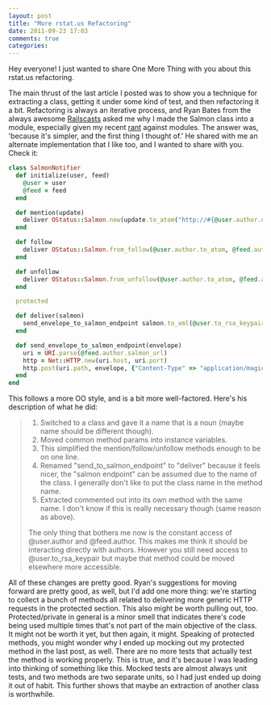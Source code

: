 ```yaml
---
layout: post
title: "More rstat.us Refactoring"
date: 2011-09-23 17:03
comments: true
categories:
---
```


Hey everyone! I just wanted to share One More Thing with you about this rstat.us
refactoring.

The main thrust of the last article I posted was to show you a technique for
extracting a class, getting it under some kind of test, and then refactoring it
a bit. Refactoring is always an iterative process, and Ryan Bates from the
always awesome [Railscasts](http://railscasts.com) asked me why I made the
Salmon class into a module, especially given my recent [rant](/2011/09/06/the-secret-to-rails-oo-design.html)
against modules. The answer was, 'because it's simpler, and the first thing
I thought of.' He shared with me an alternate implementation that I like too,
and I wanted to share with you. Check it:

``` ruby
class SalmonNotifier
  def initialize(user, feed)
    @user = user
    @feed = feed
  end

  def mention(update)
    deliver OStatus::Salmon.new(update.to_atom("http://#{@user.author.domain}/"))
  end

  def follow
    deliver OStatus::Salmon.from_follow(@user.author.to_atom, @feed.author.to_atom)
  end

  def unfollow
    deliver OStatus::Salmon.from_unfollow(@user.author.to_atom, @feed.author.to_atom)
  end

  protected

  def deliver(salmon)
    send_envelope_to_salmon_endpoint salmon.to_xml(@user.to_rsa_keypair)
  end

  def send_envelope_to_salmon_endpoint(envelope)
    uri = URI.parse(@feed.author.salmon_url)
    http = Net::HTTP.new(uri.host, uri.port)
    http.post(uri.path, envelope, {"Content-Type" => "application/magic-envelope+xml"})
  end
end
```

This follows a more OO style, and is a bit more well-factored. Here's his
description of what he did:

> 1. Switched to a class and gave it a name that is a noun (maybe name
> should be different though).
> 2. Moved common method params into instance variables.
> 3. This simplified the mention/follow/unfollow methods enough to be on one line.
> 4. Renamed "send_to_salmon_endpoint" to "deliver" because it feels
> nicer, the "salmon endpoint" can be assumed due to the name of the
> class. I generally don't like to put the class name in the method
> name.
> 5. Extracted commented out into its own method with the same name. I
> don't know if this is really necessary though (same reason as above).
> 
> The only thing that bothers me now is the constant access of
> @user.author and @feed.author. This makes me think it should be
> interacting directly with authors. However you still need access to
> @user.to_rsa_keypair but maybe that method could be moved elsewhere
> more accessible.

All of these changes are pretty good. Ryan's suggestions for moving forward are
pretty good, as well, but I'd add one more thing: we're starting to collect a
bunch of methods all related to delivering more generic HTTP requests in the
protected section. This also might be worth pulling out, too.  Protected/private
in general is a minor smell that indicates there's code being used multiple
times that's not part of the main objective of the class.  It might not be worth
it yet, but then again, it might. Speaking of protected methods, you might
wonder why I ended up mocking out my protected method in the last post, as well.
There are no more tests that actually test the method is working properly.  This
is true, and it's because I was leading into thinking of something like this.
Mocked tests are almost always unit tests, and two methods are two separate
units, so I had just ended up doing it out of habit. This further shows that
maybe an extraction of another class is worthwhile.
